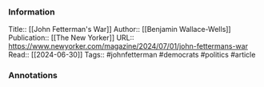 
### Information
Title:: [[John Fetterman's War]]
Author:: [[Benjamin Wallace-Wells]]
Publication:: [[The New Yorker]]
URL:: https://www.newyorker.com/magazine/2024/07/01/john-fettermans-war
Read:: [[2024-06-30]]
Tags:: #johnfetterman #democrats #politics
#article

### Annotations
